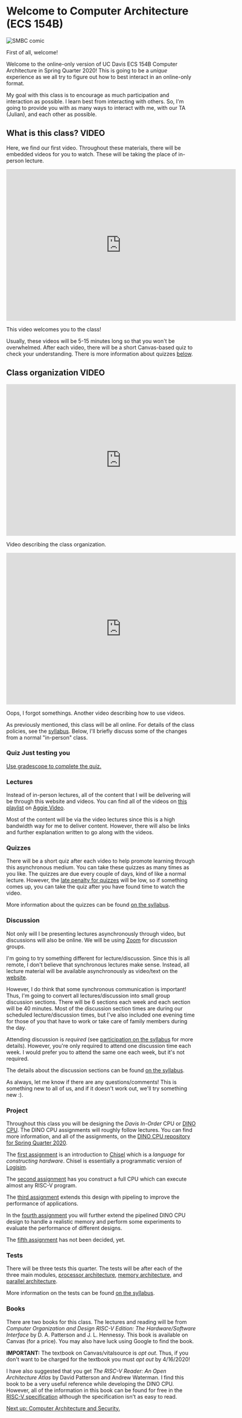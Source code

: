 # Welcome to Computer Architecture (ECS 154B)

![SMBC comic](https://www.smbc-comics.com/comics/20110217.gif)

First of all, welcome!

Welcome to the online-only version of UC Davis ECS 154B Computer Architecture in Spring Quarter 2020!
This is going to be a *unique* experience as we all try to figure out how to best interact in an online-only format.

My goal with this class is to encourage as much participation and interaction as possible.
I learn best from interacting with others.
So, I'm going to provide you with as many ways to interact with me, with our TA (Julian), and each other as possible.

## What is this class? **VIDEO**

Here, we find our first video.
Throughout these materials, there will be embedded videos for you to watch.
These will be taking the place of in-person lecture.

<iframe id="kaltura_player" src="https://cdnapisec.kaltura.com/p/1770401/sp/177040100/embedIframeJs/uiconf_id/29032722/partner_id/1770401?iframeembed=true&playerId=kaltura_player&entry_id=0_7u0bggal&flashvars[mediaProtocol]=rtmp&amp;flashvars[streamerType]=rtmp&amp;flashvars[streamerUrl]=rtmp://www.kaltura.com:1935&amp;flashvars[rtmpFlavors]=1&amp;flashvars[localizationCode]=en&amp;flashvars[leadWithHTML5]=true&amp;flashvars[sideBarContainer.plugin]=true&amp;flashvars[sideBarContainer.position]=left&amp;flashvars[sideBarContainer.clickToClose]=true&amp;flashvars[chapters.plugin]=true&amp;flashvars[chapters.layout]=vertical&amp;flashvars[chapters.thumbnailRotator]=false&amp;flashvars[streamSelector.plugin]=true&amp;flashvars[EmbedPlayer.SpinnerTarget]=videoHolder&amp;flashvars[dualScreen.plugin]=true&amp;flashvars[Kaltura.addCrossoriginToIframe]=true&amp;&wid=0_sphwfc4t" width="608" height="402" allowfullscreen webkitallowfullscreen mozAllowFullScreen allow="autoplay *; fullscreen *; encrypted-media *" sandbox="allow-forms allow-same-origin allow-scripts allow-top-navigation allow-pointer-lock allow-popups allow-modals allow-orientation-lock allow-popups-to-escape-sandbox allow-presentation allow-top-navigation-by-user-activation" frameborder="0" title="Kaltura Player"></iframe>

This video welcomes you to the class!

Usually, these videos will be 5-15 minutes long so that you won't be overwhelmed.
After each video, there will be a short Canvas-based quiz to check your understanding.
There is more information about quizzes [below](#quizzes).

## Class organization **VIDEO**

<iframe id="kaltura_player" src="https://cdnapisec.kaltura.com/p/1770401/sp/177040100/embedIframeJs/uiconf_id/29032722/partner_id/1770401?iframeembed=true&playerId=kaltura_player&entry_id=0_mz0h7c8r&flashvars[mediaProtocol]=rtmp&amp;flashvars[streamerType]=rtmp&amp;flashvars[streamerUrl]=rtmp://www.kaltura.com:1935&amp;flashvars[rtmpFlavors]=1&amp;flashvars[localizationCode]=en&amp;flashvars[leadWithHTML5]=true&amp;flashvars[sideBarContainer.plugin]=true&amp;flashvars[sideBarContainer.position]=left&amp;flashvars[sideBarContainer.clickToClose]=true&amp;flashvars[chapters.plugin]=true&amp;flashvars[chapters.layout]=vertical&amp;flashvars[chapters.thumbnailRotator]=false&amp;flashvars[streamSelector.plugin]=true&amp;flashvars[EmbedPlayer.SpinnerTarget]=videoHolder&amp;flashvars[dualScreen.plugin]=true&amp;flashvars[Kaltura.addCrossoriginToIframe]=true&amp;&wid=0_be5u2wv0" width="608" height="402" allowfullscreen webkitallowfullscreen mozAllowFullScreen allow="autoplay *; fullscreen *; encrypted-media *" sandbox="allow-forms allow-same-origin allow-scripts allow-top-navigation allow-pointer-lock allow-popups allow-modals allow-orientation-lock allow-popups-to-escape-sandbox allow-presentation allow-top-navigation-by-user-activation" frameborder="0" title="Kaltura Player"></iframe>

Video describing the class organization.

<iframe id="kaltura_player" src="https://cdnapisec.kaltura.com/p/1770401/sp/177040100/embedIframeJs/uiconf_id/29032722/partner_id/1770401?iframeembed=true&playerId=kaltura_player&entry_id=0_ui4epr3t&flashvars[mediaProtocol]=rtmp&amp;flashvars[streamerType]=rtmp&amp;flashvars[streamerUrl]=rtmp://www.kaltura.com:1935&amp;flashvars[rtmpFlavors]=1&amp;flashvars[localizationCode]=en&amp;flashvars[leadWithHTML5]=true&amp;flashvars[sideBarContainer.plugin]=true&amp;flashvars[sideBarContainer.position]=left&amp;flashvars[sideBarContainer.clickToClose]=true&amp;flashvars[chapters.plugin]=true&amp;flashvars[chapters.layout]=vertical&amp;flashvars[chapters.thumbnailRotator]=false&amp;flashvars[streamSelector.plugin]=true&amp;flashvars[EmbedPlayer.SpinnerTarget]=videoHolder&amp;flashvars[dualScreen.plugin]=true&amp;flashvars[Kaltura.addCrossoriginToIframe]=true&amp;&wid=0_5bt08bcr" width="608" height="402" allowfullscreen webkitallowfullscreen mozAllowFullScreen allow="autoplay *; fullscreen *; encrypted-media *" sandbox="allow-forms allow-same-origin allow-scripts allow-top-navigation allow-pointer-lock allow-popups allow-modals allow-orientation-lock allow-popups-to-escape-sandbox allow-presentation allow-top-navigation-by-user-activation" frameborder="0" title="Kaltura Player"></iframe>

Oops, I forgot somethings.
Another video describing how to use videos.

As previously mentioned, this class will be all online.
For details of the class policies, see the [syllabus](../../syllabus/syllabus.md).
Below, I'll briefly discuss some of the changes from a normal "in-person" class.

### **Quiz** Just testing you

[Use gradescope to complete the quiz.](https://www.gradescope.com/courses/105214/assignments/414482/)

### Lectures

Instead of in-person lectures, all of the content that I will be delivering will be through this website and videos.
You can find all of the videos on [this playlist](https://video.ucdavis.edu/playlist/dedicated/0_8bwr1nkj/) on [Aggie Video](https://video.ucdavis.edu/).

Most of the content will be via the video lectures since this is a high bandwidth way for me to deliver content.
However, there will also be links and further explanation written to go along with the videos.

### Quizzes

There will be a short quiz after each video to help promote learning through this asynchronous medium.
You can take these quizzes as many times as you like.
The quizzes are due every couple of days, kind of like a normal lecture.
However, the [late penalty for quizzes](../../syllabus/syllabus.md#quizzes) will be low, so if something comes up, you can take the quiz after you have found time to watch the video.

More information about the quizzes can be found [on the syllabus](../../syllabus/syllabus.md#quizzes).

### Discussion

Not only will I be presenting lectures asynchronously through video, but discussions will also be online.
We will be using [Zoom](https://zoom.us/) for discussion groups.

I'm going to try something different for lecture/discussion.
Since this is all remote, I don't believe that synchronous lectures make sense.
Instead, all lecture material will be available asynchronously as video/text on the [website](https://jlpteaching.github.io/ECS154B/).

However, I do think that some synchronous communication is important!
Thus, I'm going to convert all lectures/discussion into small group discussion sections.
There will be 6 sections each week and each section will be 40 minutes.
Most of the discussion section times are during our scheduled lecture/discussion times, but I've also included one evening time for those of you that have to work or take care of family members during the day.

Attending discussion is *required* (see [participation on the syllabus](../../syllabus/syllabus.md#participation) for more details).
However, you're only required to attend one discussion time each week.
I would prefer you to attend the same one each week, but it's not required.

The details about the discussion sections can be found [on the syllabus](../../syllabus/syllabus.md#discussion).

As always, let me know if there are any questions/comments!
This is something new to all of us, and if it doesn't work out, we'll try something new :).

### Project

Throughout this class you will be designing the *Davis In-Order* CPU or [DINO CPU](https://github.com/jlpteaching/dinocpu-sq20).
The DINO CPU assignments will roughly follow lectures.
You can find more information, and all of the assignments, on the [DINO CPU repository for Spring Quarter 2020](https://github.com/jlpteaching/dinocpu-sq20).

The [first assignment](https://github.com/jlpteaching/dinocpu/blob/master/assignments/assignment-1.md) is an introduction to [Chisel](https://www.chisel-lang.org/) which is a *language* for *constructing hardware*.
Chisel is essentially a programmatic version of [Logisim](http://www.cburch.com/logisim/).

The [second assignment](https://github.com/jlpteaching/dinocpu/blob/master/assignments/assignment-2.md) has you construct a full CPU which can execute almost any RISC-V program.

The [third assignment](https://github.com/jlpteaching/dinocpu/blob/master/assignments/assignment-3.md) extends this design with pipeling to improve the performance of applications.

In the [fourth assignment](https://github.com/jlpteaching/dinocpu/blob/master/assignments/assignment-4.md) you will further extend the pipelined DINO CPU design to handle a realistic memory and perform some experiments to evaluate the performance of different designs.

The [fifth assignment](https://github.com/jlpteaching/dinocpu/blob/master/assignments/assignment-5.md) has not been decided, yet.

### Tests

There will be three tests this quarter.
The tests will be after each of the three main modules, [processor architecture](../processor/index.md), [memory architecture](../memory/index.md), and [parallel architecture](../parallel/index.md).

More information on the tests can be found [on the syllabus](../../syllabus/syllabus.md#tests).

### Books

There are two books for this class.
The lectures and reading will be from *Computer Organization and Design RISC-V Edition: The Hardware/Software Interface* by D. A. Patterson and J. L. Hennessy.
This book is available on Canvas (for a price).
You may also have luck using Google to find the book.

**IMPORTANT:** The textbook on Canvas/vitalsource is *opt out*.
Thus, if you don't want to be charged for the textbook you must *opt out* by 4/16/2020!

I have also suggested that you get *The RISC-V Reader: An Open Architecture Atlas* by David Patterson and Andrew Waterman.
I find this book to be a very useful reference while developing the DINO CPU.
However, all of the information in this book can be found for free in the [RISC-V specification](https://riscv.org/specifications/isa-spec-pdf/) although the specification isn't as easy to read.

[Next up: Computer Architecture and Security.](./security.md)
